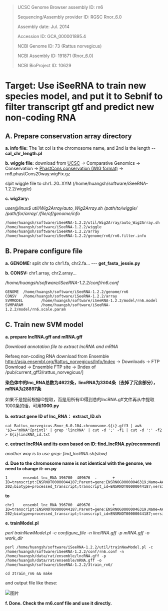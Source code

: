 >UCSC Genome Browser assembly ID: rn6
>
>Sequencing/Assembly provider ID: RGSC Rnor_6.0
>
>Assembly date: Jul. 2014
>
>Accession ID: GCA_000001895.4
>
>NCBI Genome ID: 73 (Rattus norvegicus)
>
>NCBI Assembly ID: 191871 (Rnor_6.0)
>
>NCBI BioProject ID: 10629

# Target: Use iSeeRNA to train new species model, and put it to Sebnif to filter transcript gtf and predict new non-coding RNA
## A. Prepare conservation array directory
**a. info file:** The 1st col is the chromosome name, and 2nd is the length -- **cal_chr_length.pl**

**b. wiggle file:** download from [UCSC](https://genome-asia.ucsc.edu/cgi-bin/hgTracks?db=rn6&lastVirtModeType=default&lastVirtModeExtraState=&virtModeType=default&virtMode=0&nonVirtPosition=&position=chr1%3A80607368%2D80638076&hgsid=758048143_f7VNKMTH3nKj2AgUIFwzgHbfYayO) -> Comparative Genomics -> Conservation -> [PhastCons conservation (WIG format)](http://hgdownload.soe.ucsc.edu/goldenPath/rn6/phastCons20way/) -> rn6.phastCons20way.wigFix.gz

slpit wiggle file to chr1..20..XYM (/home/huangsh/software/iSeeRNA-1.2.2/wiggle)

**c. wig2ary:**

*user@linux$ util/Wig2Array/auto_Wig2Array.sh  /path/to/wiggle/ /path/for/array/ /file/of/genome/info*

    /home/huangsh/software/iSeeRNA-1.2.2/util/Wig2Array/auto_Wig2Array.sh /home/huangsh/software/iSeeRNA-1.2.2/wiggle /home/huangsh/software/iSeeRNA-1.2.2/array /home/huangsh/software/iSeeRNA-1.2.2/genome/rn6/rn6.filter.info

## B. Prepare configure file
**a. GENOME:** split chr to chr1.fa, chr2.fa...   --- **get_fasta_jessie.py**

**b. CONSV:** chr1.array, chr2.array...

*/home/huangsh/software/iSeeRNA-1.2.2/conf/rn6.conf*

    GENOME  /home/huangsh/software/iSeeRNA-1.2.2/genome/rn6
    CONSV   /home/huangsh/software/iSeeRNA-1.2.2/array
    SVMMODEL        /home/huangsh/software/iSeeRNA-1.2.2/model/rn6.model
    SVMPARAM        /home/huangsh/software/iSeeRNA-1.2.2/model/rn6.scale.param
## C. Train new SVM model
**a. prepare lncRNA.gff and mRNA.gff**

*Download annotation file to extract lncRNA and mRNA*

Refseq non-coding RNA download from Ensemble http://asia.ensembl.org/Rattus_norvegicus/Info/Index -> Downloads -> FTP Download -> Ensemble FTP site -> [Index of /pub/current_gff3/rattus_norvegicus/]

**染色体中的lnc_RNA总数为4622条，lincRNA为3304条（去掉了冗余部分），mRNA为28897条**

如果不是提前根据ID提取，而是用所有ID得到总的lncRNA.gff文件再从中提取1000条的话，可用**1000.py**

**b. extract gene ID of lnc_RNA： extract_ID.sh**

    cat Rattus_norvegicus.Rnor_6.0.104.chromosome.${i}.gff3 | awk '$3=="mRNA"{print}' | grep 'lincRNA' | cut -d ';' -f1 | cut -d ':' -f2 > ${i}lincRNA_id.txt
    
**c. extract lncRNA and its exon based on ID: find_lncRNA.py(recommend)**

*another way is to use grep: find_lncRNA.sh(slow)*

**d. Due to the chromosome name is not identical with the genome, we need to change it: cn.py**

    1       ensembl lnc_RNA 396700  409676  .       +       .       ID=transcript:ENSRNOT00000044187;Parent=gene:ENSRNOG00000046319;Name=AABR07000046.1-202;biotype=processed_transcript;transcript_id=ENSRNOT00000044187;version=4
    
**to**

    chr1    ensembl lnc_RNA 396700  409676  .       +       .       ID=transcript:ENSRNOT00000044187;Parent=gene:ENSRNOG00000046319;Name=AABR07000046.1-202;biotype=processed_transcript;transcript_id=ENSRNOT00000044187;version=4
    
**e. trainModel.pl**

*perl trainNewModel.pl -c configure_file -n lincRNA.gff -p mRNA.gff -o work_dir*

    perl /home/huangsh/software/iSeeRNA-1.2.2/util/trainNewModel.pl -c /home/huangsh/software/iSeeRNA-1.2.2/conf/rn6.conf -n /home/huangsh/data/rat/ensemble/lncRNA.gff -p /home/huangsh/data/rat/ensemble/mRNA.gff -o /home/huangsh/software/iSeeRNA-1.2.2/3train_rn6/
    
    cd 3train_rn6 && make
    
and output file like these:

![图片](https://user-images.githubusercontent.com/76728625/138637817-83271c7f-9ac7-4df1-b7d0-76278e893234.png)

**f. Done. Check the rn6.conf file and use it directly.**
